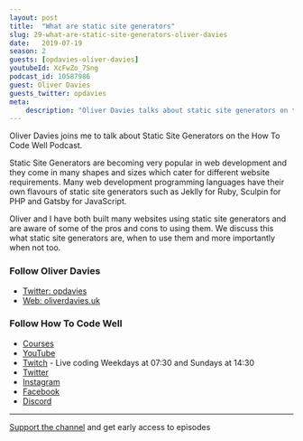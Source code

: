 ```yaml
---
layout: post
title:  "What are static site generators"
slug: 29-what-are-static-site-generators-oliver-davies
date:   2019-07-19
season: 2
guests: [opdavies-oliver-davies]
youtubeId: XcFwZo_7Sng
podcast_id: 10587986
guest: Oliver Davies
guests_twitter: opdavies
meta:
    description: "Oliver Davies talks about static site generators on the How To Code Well podcast"
---
```


Oliver Davies joins me to talk about Static Site Generators on the How To Code Well Podcast.

Static Site Generators are becoming very popular in web development and they come in many shapes and sizes which cater for different website requirements.  Many web development programming languages have their own flavours of static site generators such as Jeklly for Ruby, Sculpin for PHP and Gatsby for JavaScript. 

Oliver and I have both built many websites using static site generators and are aware of some of the pros and cons to using them.  We discuss this what static site generators are, when to use them and more importantly when not too.

### Follow Oliver Davies
- [Twitter: opdavies](https://twitter.com/opdavies)
- [Web: oliverdavies.uk](https://www.oliverdavies.uk/)

### Follow How To Code Well
- [Courses](http://howtocodewell.net)
- [YouTube](http://youtube.com/howtocodewell)
- [Twitch](http://twitch.tv/howtocodewell) - Live coding Weekdays at 07:30 and Sundays at 14:30
- [Twitter](https://twitter.com/howtocodewell)
- [Instagram](http://instagram.com/howtocodewell/)
- [Facebook](http://facebook.com/howtocodewell/)
- [Discord](http://howtocodewell.net/discord)

-------------------------------

[Support the channel](https://www.patreon.com/howToCodeWell) and get early access to episodes
